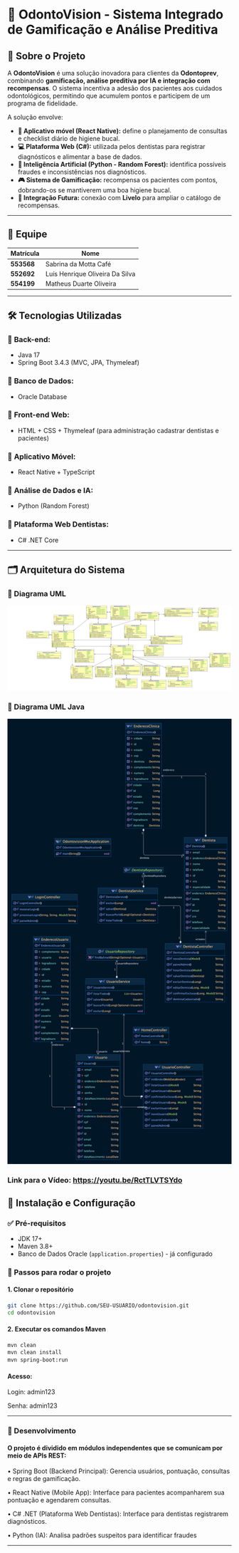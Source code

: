 # 🦷 OdontoVision - Sistema Integrado de Gamificação e Análise Preditiva

## 📌 Sobre o Projeto
A **OdontoVision** é uma solução inovadora para clientes da **Odontoprev**, combinando **gamificação, análise preditiva por IA e integração com recompensas**. O sistema incentiva a adesão dos pacientes aos cuidados odontológicos, permitindo que acumulem pontos e participem de um programa de fidelidade.

A solução envolve:
- **📱 Aplicativo móvel (React Native):** define o planejamento de consultas e checklist diário de higiene bucal.
- **💻 Plataforma Web (C#):** utilizada pelos dentistas para registrar diagnósticos e alimentar a base de dados.
- **🧠 Inteligência Artificial (Python - Random Forest):** identifica possíveis fraudes e inconsistências nos diagnósticos.
- **🎮 Sistema de Gamificação:** recompensa os pacientes com pontos, dobrando-os se mantiverem uma boa higiene bucal.
- **🔗 Integração Futura:** conexão com **Livelo** para ampliar o catálogo de recompensas.

---

## 👥 Equipe
| Matrícula  | Nome                              |
|------------|-----------------------------------|
| **553568** | Sabrina da Motta Café            |
| **552692** | Luís Henrique Oliveira Da Silva  |
| **554199** | Matheus Duarte Oliveira          |

---

## 🛠 Tecnologias Utilizadas

### 🔹 **Back-end:**
- Java 17
- Spring Boot 3.4.3 (MVC, JPA, Thymeleaf)

### 🔹 **Banco de Dados:**
- Oracle Database

### 🔹 **Front-end Web:**
- HTML + CSS + Thymeleaf (para administração cadastrar dentistas e pacientes)

### 🔹 **Aplicativo Móvel:**
- React Native + TypeScript

### 🔹 **Análise de Dados e IA:**
- Python (Random Forest)

### 🔹 **Plataforma Web Dentistas:**
- C# .NET Core

---

## 🗂 Arquitetura do Sistema
### 🔹 Diagrama UML
![img.png](img.png)

### 🔹 Diagrama UML Java
![img_1.png](img_1.png)

### Link para o Vídeo: https://youtu.be/RctTLVTSYdo


## 📜 Instalação e Configuração
### ✅ Pré-requisitos
- JDK 17+
- Maven 3.8+
- Banco de Dados Oracle (`application.properties`) - já configurado

### 🔧 Passos para rodar o projeto
#### 1. Clonar o repositório
```sh
git clone https://github.com/SEU-USUARIO/odontovision.git
cd odontovision
```
#### 2. Executar os comandos Maven
```sh
mvn clean
mvn clean install
mvn spring-boot:run
```
#### Acesso:
Login: admin123

Senha: admin123

---

### 📌 Desenvolvimento

#### O projeto é dividido em módulos independentes que se comunicam por meio de APIs REST:

•	Spring Boot (Backend Principal): Gerencia usuários, pontuação, consultas e regras de gamificação.

•	React Native (Mobile App): Interface para pacientes acompanharem sua pontuação e agendarem consultas.

•	C# .NET (Plataforma Web Dentistas): Interface para dentistas registrarem diagnósticos.

•	Python (IA): Analisa padrões suspeitos para identificar fraudes

---